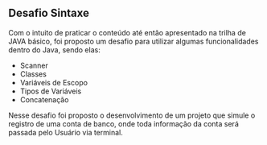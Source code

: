 ## Desafio Sintaxe

Com o intuito de praticar o conteúdo até então apresentado na trilha de JAVA básico, foi proposto um desafio para utilizar algumas funcionalidades dentro do Java, sendo elas: 
- Scanner 
- Classes 
- Variáveis de Escopo
- Tipos de Variáveis
- Concatenação

Nesse desafio foi proposto o desenvolvimento de um projeto que simule o registro de uma conta de banco, onde toda informação da conta será passada pelo Usuário via terminal.

